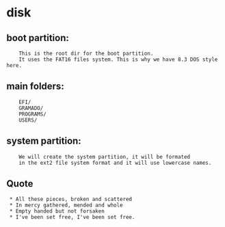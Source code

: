 # disk

## boot partition:

```
    This is the root dir for the boot partition.
    It uses the FAT16 files system. This is why we have 8.3 DOS style here.
```

## main folders:

```
    EFI/
    GRAMADO/
    PROGRAMS/
    USERS/
```

## system partition:

```
    We will create the system partition, it will be formated 
    in the ext2 file system format and it will use lowercase names.
```

## Quote

```
 * All these pieces, broken and scattered
 * In mercy gathered, mended and whole
 * Empty handed but not forsaken
 * I've been set free, I've been set free.
```
